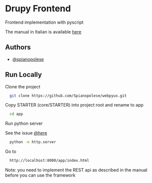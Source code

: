 
# Drupy Frontend

Frontend implementation with pyscript

The manual in Italian is available [here](https://www.docdroid.net/q7KyBuW/webpyux-ita-pdf)


## Authors

- [@spianopolese](https://github.com/Spianopolese)


## Run Locally

Clone the project

```bash
  git clone https://github.com/Spianopolese/webpyux.git
```
Copy STARTER (core/STARTER) into project root and rename to app

```bash
  cd app
```

Run python server

See the issue [@here](https://stackoverflow.com/questions/72122355/pyscript-how-can-i-fix-the-jsexceptiontypeerror-failed-to-fetch-error-when)

```bash
  python -m http.server
```

Go to

```bash
  http://localhost:8000/app/index.html
```

Note: you need to implement the REST api as described in the manual before you can use the framework